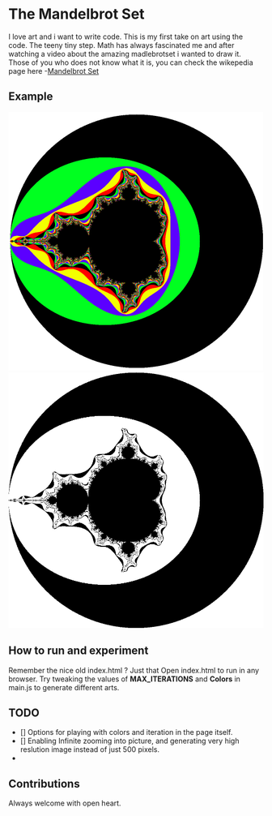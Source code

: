 # The Mandelbrot Set
I love art and i want to write code. 
This is my first take on art using the code. The teeny tiny step.
Math has always fascinated me and after watching a video about the amazing madlebrotset i wanted to draw it.  
Those of you who does not know what it is, you can check the wikepedia page here -[Mandelbrot Set](https://en.wikipedia.org/wiki/Mandelbrot_set)

## Example
![alt-text](./generated/FirstMadelbrot.png "Mandelbrot Set")
![alt-text](./generated/black_and_white.png "Mandelbrot Set")

## How to run and experiment
Remember the nice old index.html ? Just that Open index.html to run in any browser. 
Try tweaking the values of **MAX_ITERATIONS** and **Colors** in main.js to generate different arts. 


## TODO
- [] Options for playing with colors and iteration in the page itself.
- [] Enabling Infinite zooming into picture, and generating very high reslution image instead of just 500 pixels.
-  

## Contributions
Always welcome with open heart.